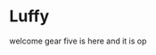 # Luffy
welcome
gear five is here and it is op 
 
 
     
  
          
                            
                                
                                         
                                                                 
                                      
                                    
                       
           
     
 
